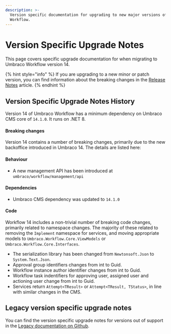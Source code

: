 ```yaml
---
description: >-
  Version specific documentation for upgrading to new major versions of Umbraco
  Workflow.
---
```


# Version Specific Upgrade Notes

This page covers specific upgrade documentation for when migrating to Umbraco Workflow version 14.

{% hint style="info" %}
If you are upgrading to a new minor or patch version, you can find information about the breaking changes in the [Release Notes](../release-notes.md) article.
{% endhint %}

## Version Specific Upgrade Notes History

Version 14 of Umbraco Workflow has a minimum dependency on Umbraco CMS core of `14.1.0`. It runs on .NET 8.

#### **Breaking changes**

Version 14 contains a number of breaking changes, primarily due to the new backoffice introduced in Umbraco 14. The details are listed here:

#### **Behaviour**

* A new management API has been introduced at `umbraco/workflow/management/api`

#### Dependencies

* Umbraco CMS dependency was updated to `14.1.0`

#### **Code**

Workflow 14 includes a non-trivial number of breaking code changes, primarily related to namespace changes. The majority of these related to removing the `Implement` namespace for services, and moving appropriate models to `Umbraco.Workflow.Core.ViewModels` or `Umbraco.Workflow.Core.Interfaces`.

* The serialization library has been changed from `Newtonsoft.Json` to `System.Text.Json`.
* Approval group identifiers changes from int to Guid.
* Workflow instance author identifier changes from int to Guid.
* Workflow task indentifiers for approving user, assigned user and actioning user change from int to Guid.
* Services return `Attempt<TResult>` or `Attempt<TResult, TStatus>`, in line with similar changes in the CMS.

## Legacy version specific upgrade notes

You can find the version specific upgrade notes for versions out of support in the [Legacy documentation on Github](https://github.com/umbraco/UmbracoDocs/tree/umbraco-eol-versions).
